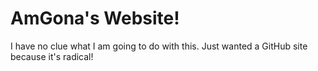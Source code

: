 # AmGona's Website!
I have no clue what I am going to do with this. Just wanted a GitHub site because it's radical!
